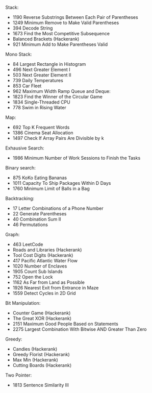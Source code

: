 Stack:
- 1190 Reverse Substrings Between Each Pair of Parentheses
- 1249 Minimum Remove to Make Valid Parentheses
- 394 Decode String
- 1673 Find the Most Competitive Subsequence
- Balanced Brackets (Hackerank)
- 921 Minimum Add to Make Parentheses Valid

Mono Stack:
- 84 Largest Rectangle in Histogram
- 496 Next Greater Element I
- 503 Next Greater Element II
- 739 Daily Temperatures
- 853 Car Fleet
- 962 Maximum Width Ramp
Queue and Deque:
- 1823 Find the Winner of the Circular Game
- 1834 Single-Threaded CPU
- 778 Swim in Rising Water

Map:
- 692 Top K Frequent Words
- 1386 Cinema Seat Allocation
- 1497 Check If Array Pairs Are Divisible by k

Exhausive Search:
- 1986 Minimum Number of Work Sessions to Finish the Tasks
  
Binary search:
- 875 KoKo Eating Bananas
- 1011 Capacity To Ship Packages Within D Days
- 1760 Minimum Limit of Balls in a Bag

Backtracking:
- 17 Letter Combinations of a Phone Number
- 22 Generate Parentheses
- 40 Combination Sum II
- 46 Permutations

Graph:
- 463 LeetCode
- Roads and Libraries (Hackerank)
- Tool Cost Digits (Hackerank)
- 417 Pacific Atlantic Water Flow
- 1020 Number of Enclaves
- 1905 Count Sub Islands
- 752 Open the Lock
- 1162 As Far from Land as Possible
- 1926 Nearest Exit from Entrance in Maze
- 1559 Detect Cycles in 2D Grid

Bit Manipulation:
- Counter Game (Hackerank)
- The Great XOR (Hackerank)
- 2151 Maximum Good People Based on Statements
- 2275 Largest Combination With Bitwise AND Greater Than Zero

Greedy:
- Candies (Hackerank)
- Greedy Florist (Hackerank)
- Max Min (Hackerank)
- Cutting Boards (Hackerank)

Two Pointer:
- 1813 Sentence Similarity III

